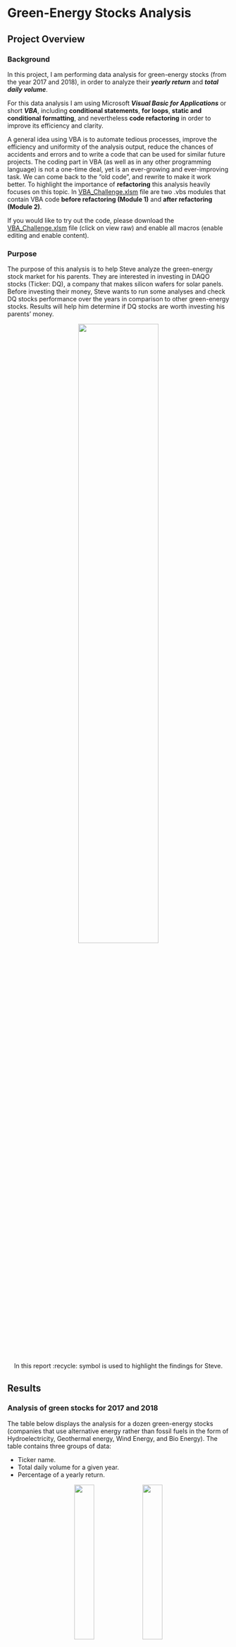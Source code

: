 # Green-Energy Stocks Analysis
## Project Overview
### Background 
In this project, I am performing data analysis for green-energy stocks (from the year 2017 and 2018), in order to analyze their ***yearly return*** and ***total daily volume***.

For this data analysis I am using Microsoft ***Visual Basic for Applications*** or short ***VBA***, including **conditional statements**, **for loops**, **static and conditional formatting**, and nevertheless **code refactoring** in order to improve its efficiency and clarity.

A general idea using VBA is to automate tedious processes, improve the efficiency and uniformity of the analysis output, reduce the chances of accidents and errors and to write a code that can be used for similar future projects. The coding part in VBA (as well as in any other programming language) is not a one-time deal, yet is an ever-growing and ever-improving task. We can come back to the “old code”, and rewrite to make it work better. To highlight the importance of **refactoring** this analysis heavily focuses on this topic. In [VBA_Challenge.xlsm](VBA_Challenge.xlsm) file are two .vbs modules that contain VBA code **before refactoring (Module 1)** and **after refactoring (Module 2)**.

If you would like to try out the code, please download the [VBA_Challenge.xlsm](VBA_Challenge.xlsm) file (click on view raw) and enable all macros (enable editing and enable content).

### Purpose
The purpose of this analysis is to help Steve analyze the green-energy stock market for his parents. They are interested in investing in DAQO stocks (Ticker: DQ), a company that makes silicon wafers for solar panels. Before investing their money, Steve wants to run some analyses and check DQ stocks performance over the years in comparison to other green-energy stocks. Results will help him determine if DQ stocks are worth investing his parents’ money.

<p align="center">
<kbd>   
<img src="Graphics/GreenStocks.PNG" width="60%" height="60%">
</kbd>
</p>


<p align="center">
In this report :recycle: symbol is used to highlight the findings for Steve.
</p>

## Results
### Analysis of green stocks for 2017 and 2018

The table below displays the analysis for a dozen green-energy stocks (companies that use alternative energy rather than fossil fuels in the form of Hydroelectricity, Geothermal energy, Wind Energy, and Bio Energy). The table contains three groups of data:
- Ticker name.
- Total daily volume for a given year.
- Percentage of a yearly return. 

<p align="center">
<img src="Graphics/AllStocks2017.PNG" width="30%" height="30%">    <img src="Graphics/AllStocks2018.PNG" width="30%" height="30%">
</p>

#### Yearly return (%)

Green-energy stocks in 2017 had a high ratio of positive yearly returns (only one green-energy stock (TERP)) had a negative yearly return. Analysis from 2018 showed a completely different picture. The majority of stocks had negative returns. The drop was significant. The DQ stock had almost **200%** yearly return in **2017**, but in **2018** the stock dropped and finished the year with **negative 63%**. 

:recycle: These results indicate a risky investment. The stock trend is not stable and might not be worth investing all the money in DQ stocks.

#### Daily volume 

In general, a high volume of daily trading is an indicator of a stable stock, with a lot of interest and activity. It is true that in some cases low trading volume can be promising, especially where companies “that have yet to be discovered”(1). 

:recycle: DQ stocks in 2017 had low volume and high yearly return (at that time this might be an indicator of a company on a rise). However, the situation of DQ stocks in 2018 has changed completely. Stocks closed its year with negative 63%. Trading volume was higher, yet didn’t result in a positive outcome. The results of this analysis confirmed a risky investment in DQ stocks.

### The code behind the table 
Both scripts **“AllStockAnalysis”** and **“AllStockAnalysisRefactored”** have the same output. Codes run calculations from the following [dataset](VBA_Challenge.xlsm) and return data on a new worksheet **All_Stock_Analysis**. The idea of presenting two codes with the same output is to highlight the **importance of refactoring**.

<p align="center">
<img src="Graphics/StockAnalysis.gif" width="50%" height="50%">
</p>
          
#### Ticker (column A):
Array `Dim tickers(12) As String` holds 12 elements - tickers. Variable `tickerIndex` accesses array indexes and returning values in the table. 

####  Total Daily Volume (colum B):
The following code calculates **The Total Volume** for specific ticker: `tickerVolumes(tickerIndex) = tickerVolumes(tickerIndex) + Cells(i, 9).Value` To make this code work we need to create an array `Dim tickerVolumes(12) As Long` that holds 12 elements, and use our new variable `tickerIndex` to access ticker index in order to store the right value for the right ticker. Before and after the ticker changes the equation above sums up total daily volume.

####  Yearly Return (colum C):

The following code calculates **Yearly Return**
```
If Cells(i - 1, 2).Value <> tickers(tickerIndex) And Cells(i, 2).Value = tickers(tickerIndex) Then 
    tickerStartingPrices(tickerIndex) = Cells(i, 7).Value
End If

If Cells(i + 1, 2).Value <> tickers(tickerIndex) And Cells(i, 2).Value = tickers(tickerIndex) Then
    tickerEndingPrices(tickerIndex) = Cells(i, 7).Value
End If
```
To make this code work we need to use conditionals or `if statements`. As before, the variable `tickerIndex` helps us find the starting and ending point of an old/new ticker in the dataset. Arrays `Dim tickerStartingPrices(12) As Single` and `Dim tickerEndingPrices(12) As Single` store captured values.
In “human” language we would read the following code something like this: 

>If the cell value in previous row (2nd column) is not the same as current cell value (2nd column), (that means the ticker index has reached a starting point of the new ticker), then capture the value for starting price of a new ticker in a current row (7th column) and store it in a “container” named tickerEndingPrices under label “current” tickerIndex. And similarly for ending prices.

#### For loops
For loops are responsible for executing the code in a repetitive manner until the condition is met. 
Incrementing a variable by 1  `tickerIndex = tickerIndex + 1` is  responsible to move to the next ticker.
By initializing arrays `tickerVolumes(tickerIndex) = 0` we reset the total volume to zero, before entering the loop again. 

#### Formatting 
In order to make the final table (output) organized and visually pleasing, the code also contain formatting syntax.
Here is an example of static formatting:

```
Range("A1").Font.Italic = True
Cells(1, 1).Font.Size = 14
Range("B4").NumberFormat = "#,##0"
```
All formating that is possible in Excel, we can execute in VBA as well. By selecting a cell `Cells(1, 1)` or a range `Range("A3:C3")` we define where we want to apply formatting. There are plenty of useful sites online like [this](https://www.excelhowto.com/macros/formatting-a-range-of-cells-in-excel-vba/) where we can find clear formatting instructions. 

Here is an example of conditional formatting.
```
 If Cells(i, 3) > 0 Then 'set a condition
    Cells(i, 3).Interior.Color = vbGreen 'color cell green
                 …
End If
```
By applying conditionals or `if statements` we can set conditions when and where formatting changes should be executed or not.

### Code comparison
Table below shows main diferences between code *before refactoring* and code *after refactoring* and their *run-time*. 

Code before refactoring (Module 1). |  Code after refactoring (Module 2).
:------------------------------------------:| :-------------------------------------:
Code with nested loops(click to enlarge).  | Code without nested loops creating multiple loops (click to enlarge).	
![code before refactoring](Graphics/CodeNestedLoop.PNG) | ![code after refactoring](Graphics/CodeRefactored.PNG)
The code in a nested loop is switching back and forth between worksheets. | Code stays in the same loop, gathers all data and stores it in arrays. In a separate for loop the results are populated in the selected worksheet.  
 Execution time of the code: |  Execution time of the code:
![](Resources/VBA_Challenge_2018.PNG) | ![](Resources/VBA_Challenge_2018_Ref.PNG)

<p align="center">
:heavy_check_mark: The refactored code runs almost 5x faster.
</p>

## Summary

### What are the advantages or disadvantages of refactoring code?

:leaves: The purpose and the ***advantages*** of refactoring code are to improve code:

- **efficiency** - code is taking fewer steps, therefore taking up less computer memory and taking-up less time to execute the code, 
- **readability** - code is easier to understand, it’s *cleaner* as a result of improved logic of the code, 
- **functionality** - fixing any bugs that might have been overlooked in the original code.

:leaves: On the other hand, ***the downsides*** of refactoring code (ours or someone else's) can be:

- **frustrating** and **time-consuming** - we might not be aware of the purpose of the code and its functionality. Especially when the code is not well commented and we could spend a lot of time figuring out what specific lines or blocks of code are supposed to do. That's why the good documentation and commenting the code is very important.
- **less efficient** - by refactoring the code, we could end up with a less efficient script. 

### How do these pros and cons apply to refactoring the original VBA script?

There is no doubt that this analysis was challenging. Although refactoring the code doesn’t require adding new functionality, but “rather improving the logic of the code to make it easier for future users to read” (2), it is not a simple task. 

- There are pros and cons to both sides. Refactoring VBA scripts, especially for beginners (like myself -- at this point), requires quite a bit of effort. At some point was a bit **frustrating** and **confusing**, since the understanding of the basics weren’t under the belt yet. Yet, on the other hand, was extremely **rewarding** and **fulfilling**. This technique added up another level of coding -- that is -- deepened the understanding of the logic of the code. Hard work was paid off with new knowledge and understanding of the complex structure of the code. Moreover, I was able to see improved efficiency immediately. 
By rewriting the script we were able to avoid nested loops, so the code wasn’t switching back and forth between the worksheets (that can be quite process-intensive). The new code ran much faster, **5-times faster** and because of this, we could reuse the new code on a much larger data set. Another bigger improvement of the code was accessing the arrays with a single variable `tickerIndex`. In this case, code stored all elements in arrays before switching to another worksheet. 

- At this point, we cannot and we shouldn’t forget about our *“old code”*. I was able to successfully finish the challenge because the *old code* was well commented (was easier to follow the logic of the code), was functioning, and had good foundations. The code executed the desired output in a decent amount of time. Yet, on the other hand, one of the advantages of coding is that we can reuse code for different purposes. The *old code* did well on smaller data set what would be much more challenging on the larger data set. 


## References
(1) “Is a Stock's Trade Volume Important?, https://www.investopedia.com/articles/investing/060315/stocks-trade-volume-important.asp#:~:text=If%20you%20see%20a%20stock,more%20demand%20for%20that%20stock.,Web 23 Jul 2020.)

(2) “Module 2: VBA of Wall Street.” https://courses.bootcampspot.com/courses/200/assignments/4444?module_item_id=57449, Trilogy Education Services, 2000. Web 23 Jul 2020.


## Additional useful articles
- [Arrays](https://docs.microsoft.com/en-us/office/vba/language/concepts/getting-started/using-arrays)
- [ColorIndex](http://dmcritchie.mvps.org/excel/colors.htm)
- [Variables](https://powerspreadsheets.com/declare-variables-vba-excel/)
- [Formatting](https://www.excelhowto.com/macros/formatting-a-range-of-cells-in-excel-vba/)
- [Error Handling](https://excelmacromastery.com/vba-error-handling/)

